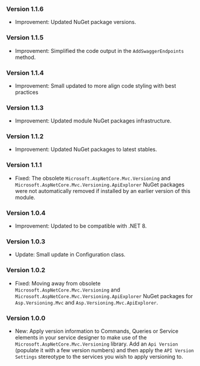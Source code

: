 ### Version 1.1.6

- Improvement: Updated NuGet package versions.

### Version 1.1.5

- Improvement: Simplified the code output in the `AddSwaggerEndpoints` method.

### Version 1.1.4

- Improvement: Small updated to more align code styling with best practices

### Version 1.1.3

- Improvement: Updated module NuGet packages infrastructure.

### Version 1.1.2

- Improvement: Updated NuGet packages to latest stables.

### Version 1.1.1

- Fixed: The obsolete `Microsoft.AspNetCore.Mvc.Versioning` and `Microsoft.AspNetCore.Mvc.Versioning.ApiExplorer` NuGet packages were not automatically removed if installed by an earlier version of this module.

### Version 1.0.4

- Improvement: Updated to be compatible with .NET 8.

### Version 1.0.3

- Update: Small update in Configuration class.

### Version 1.0.2

- Fixed: Moving away from obsolete `Microsoft.AspNetCore.Mvc.Versioning` and `Microsoft.AspNetCore.Mvc.Versioning.ApiExplorer` NuGet packages for `Asp.Versioning.Mvc` and `Asp.Versioning.Mvc.ApiExplorer`.

### Version 1.0.0

- New: Apply version information to Commands, Queries or Service elements in your service designer to make use of the `Microsoft.AspNetCore.Mvc.Versioning` library. Add an `Api Version` (populate it with a few version numbers) and then apply the `API Version Settings` stereotype to the services you wish to apply versioning to.
